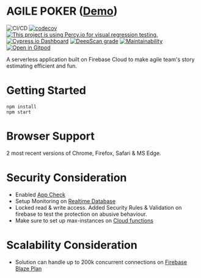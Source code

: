 # AGILE POKER ([Demo](https://agile.junaid.guru))
![CI/CD](https://github.com/poly-glot/agile-poker/workflows/CI/CD/badge.svg)
[![codecov](https://codecov.io/gh/poly-glot/agile-poker/branch/main/graph/badge.svg)](https://codecov.io/gh/poly-glot/agile-poker)
[![This project is using Percy.io for visual regression testing.](https://percy.io/static/images/percy-badge.svg)](https://percy.io/328a6753/agile-poker)
[![Cypress.io Dashboard](https://img.shields.io/badge/cypress-dashboard-brightgreen.svg)](https://dashboard.cypress.io/projects/coqb3r/runs)
[![DeepScan grade](https://deepscan.io/api/teams/8408/projects/10623/branches/149386/badge/grade.svg)](https://deepscan.io/dashboard#view=project&tid=8408&pid=10623&bid=149386)
[![Maintainability](https://api.codeclimate.com/v1/badges/e9ab18c4667689e347de/maintainability)](https://codeclimate.com/github/poly-glot/agile-poker/maintainability)
[![Open in Gitpod](https://gitpod.io/button/open-in-gitpod.svg)](https://gitpod.io/#https://github.com/poly-glot/agile-poker)

A serverless application built on Firebase Cloud to make agile team's story estimating efficient and fun.

# Getting Started
```
npm install
npm start
```

# Browser Support
2 most recent versions of Chrome, Firefox, Safari & MS Edge.

# Security Consideration
- Enabled [App Check](https://firebase.google.com/docs/app-check)
- Setup Monitoring on [Realtime Database](https://firebase.google.com/docs/database/usage/monitor-usage)
- Locked read & write access. Added Security Rules & Validation on firebase to test the protection on abusive behaviour.
- Make sure to set up max-instances on [Cloud functions](https://cloud.google.com/functions/docs/max-instances)

# Scalability Consideration
- Solution can handle up to 200k concurrent connections on [Firebase Blaze Plan](https://firebase.google.com/pricing)
